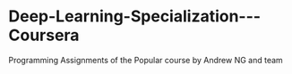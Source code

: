 # Deep-Learning-Specialization---Coursera
Programming Assignments of the Popular course by Andrew NG and team
